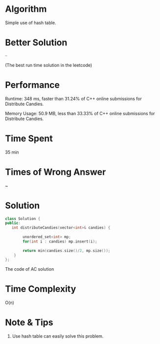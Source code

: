 # Algorithm

Simple use of hash table.

# Better Solution

```c++
~
```

(The best run time solution in the leetcode)

# Performance

Runtime: 348 ms, faster than 31.24% of C++ online submissions for Distribute Candies.

Memory Usage: 50.9 MB, less than 33.33% of C++ online submissions for Distribute Candies.

# Time Spent

35 min

# Times of Wrong Answer

~

# Solution

```c++
class Solution {
public:
   int distributeCandies(vector<int>& candies) {
        
        unordered_set<int> mp;
        for(int i : candies) mp.insert(i);
        
        return min(candies.size()/2, mp.size());
    }
};
```

The code of AC solution

# Time Complexity

O(n)

# Note & Tips

1. Use hash table can easily solve this problem.